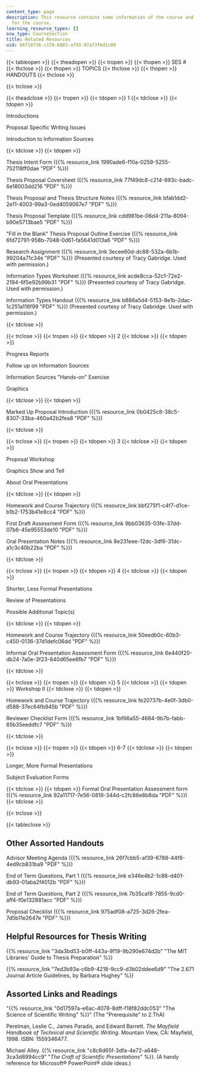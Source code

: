 ```yaml
---
content_type: page
description: This resource contains some information of the course and the handouts
  for the course.
learning_resource_types: []
ocw_type: CourseSection
title: Related Resources
uid: 66f10736-c178-b883-af93-97a73f6d1c09
---
```


{{< tableopen >}}
{{< theadopen >}}
{{< tropen >}}
{{< thopen >}}
SES #
{{< thclose >}}
{{< thopen >}}
TOPICS
{{< thclose >}}
{{< thopen >}}
HANDOUTS
{{< thclose >}}

{{< trclose >}}

{{< theadclose >}}
{{< tropen >}}
{{< tdopen >}}
1
{{< tdclose >}}
{{< tdopen >}}


Introductions

Proposal Specific Writing Issues

Introduction to Information Sources


{{< tdclose >}}
{{< tdopen >}}


Thesis Intent Form ({{% resource_link 1990ade6-f10a-0259-5255-752118ff0dae "PDF" %}})

Thesis Proposal Coversheet ({{% resource_link 77f49dc8-c214-693c-badc-6e18003dd216 "PDF" %}})

Thesis Proposal and Thesis Structure Notes ({{% resource_link bfab1dd2-2e11-4003-99a3-0ed4059067e7 "PDF" %}})

Thesis Proposal Template ({{% resource_link cdd981be-06d4-211a-8094-b90e5713bae5 "PDF" %}})

"Fill in the Blank" Thesis Proposal Outline Exercise ({{% resource_link 6fd72791-958b-7048-0d61-fa5641d013a6 "PDF" %}})

Research Assignment ({{% resource_link 3ecee60d-dc88-532a-6b1b-99204a71c34e "PDF" %}}) (Presented courtesy of Tracy Gabridge. Used with permission.)

Information Types Worksheet ({{% resource_link acde8cca-52c1-72e2-2194-6f5e92b99b31 "PDF" %}}) (Presented courtesy of Tracy Gabridge. Used with permission.)

Information Types Handout ({{% resource_link b886a5d4-5153-8e1b-2dac-1c251a116f99 "PDF" %}}) (Presented courtesy of Tracy Gabridge. Used with permission.)


{{< tdclose >}}

{{< trclose >}}
{{< tropen >}}
{{< tdopen >}}
2
{{< tdclose >}}
{{< tdopen >}}


Progress Reports

Follow up on Information Sources

Information Sources "Hands-on" Exercise

Graphics


{{< tdclose >}}
{{< tdopen >}}


Marked Up Proposal Introduction ({{% resource_link 0b0425c8-38c5-8307-33ba-460a42b2fea8 "PDF" %}})


{{< tdclose >}}

{{< trclose >}}
{{< tropen >}}
{{< tdopen >}}
3
{{< tdclose >}}
{{< tdopen >}}


Proposal Workshop

Graphics Show and Tell

About Oral Presentations


{{< tdclose >}}
{{< tdopen >}}


Homework and Course Trajectory ({{% resource_link bbf275f1-c4f7-d1ce-b1b2-1753b41e8cc4 "PDF" %}})

First Draft Assessment Form ({{% resource_link 9bb03635-03fe-37dd-07b6-45e95553de10 "PDF" %}})

Oral Presentation Notes ({{% resource_link 8e231eee-12dc-3df6-31dc-a1c3c40b22ba "PDF" %}})


{{< tdclose >}}

{{< trclose >}}
{{< tropen >}}
{{< tdopen >}}
4
{{< tdclose >}}
{{< tdopen >}}


Shorter, Less Formal Presentations

Review of Presentations

Possible Additional Topic(s)


{{< tdclose >}}
{{< tdopen >}}


Homework and Course Trajectory ({{% resource_link 50eedb0c-60b3-c450-0136-37d1defc06dd "PDF" %}})

Informal Oral Presentation Assessment Form ({{% resource_link 6e440f20-db24-7a0e-3f23-840d65ee6fb7 "PDF" %}})


{{< tdclose >}}

{{< trclose >}}
{{< tropen >}}
{{< tdopen >}}
5
{{< tdclose >}}
{{< tdopen >}}
Workshop II
{{< tdclose >}}
{{< tdopen >}}


Homework and Course Trajectory ({{% resource_link fe20737b-4e0f-3db0-d588-37ec64fb945b "PDF" %}})

Reviewer Checklist Form ({{% resource_link 1bf66a55-4684-9b7b-fabb-65b35eeddfc7 "PDF" %}})


{{< tdclose >}}

{{< trclose >}}
{{< tropen >}}
{{< tdopen >}}
6-7
{{< tdclose >}}
{{< tdopen >}}


Longer, More Formal Presentations

Subject Evaluation Forms


{{< tdclose >}}
{{< tdopen >}}
Formal Oral Presentation Assessment form ({{% resource_link 92a11717-7e56-0819-344d-c2fc86e8b8da "PDF" %}})
{{< tdclose >}}

{{< trclose >}}

{{< tableclose >}}

Other Assorted Handouts
-----------------------

Advisor Meeting Agenda ({{% resource_link 26f7cbb5-af39-6788-44f8-4ed9cb831ba9 "PDF" %}})

End of Term Questions, Part 1 ({{% resource_link e346e4b2-1c88-d401-db93-01aba2f4012b "PDF" %}})

End of Term Questions, Part 2 ({{% resource_link 7b35caf8-7855-9cd0-aff4-f0e132881acc "PDF" %}})

Proposal Checklist ({{% resource_link 975adf08-a725-3d26-2fea-7d5b11e2647e "PDF" %}})

Helpful Resources for Thesis Writing
------------------------------------

{{% resource_link "3da3bd53-b0ff-443a-9f19-9b290e674d2b" "The MIT Libraries' Guide to Thesis Preparation" %}}

{{% resource_link "7ed3b93a-c6b9-4218-9cc9-d3b02ddee6d9" "The 2.671 Journal Article Guidelines, by Barbara Hughey" %}}

Assorted Links and Readings
---------------------------

"{{% resource_link "0d17597a-e6ac-4078-8dff-f18f82ddc053" "The Science of Scientific Writing" %}}" (The "Prerequisite" to 2.ThA)

Perelman, Leslie C., James Paradis, and Edward Barrett. _The Mayfield Handbook of Technical and Scientific Writing_. Mountain View, CA: Mayfield, 1998. ISBN: 1559346477.

Michael Alley. {{% resource_link "c8c8d65f-3dfa-4e72-a648-3ca3d8994cc9" "_The Craft of Scientific Presentations_" %}}. (A handy reference for Microsoft® PowerPoint® slide ideas.)